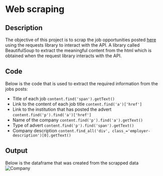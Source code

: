 # Web scraping

## Description
The objective of this project is to scrap the job opportunities posted [here](https://www.jobinrwanda.com) using the requests library to interact with the API. A library called BeautifulSoup to extract the meaningful content from the html which is obtained when the request library interacts with the API.


## Code
Below is the code that is used to extract the required information from the jobs posts:

* Title of each job
`content.find('span').getText()`
* Link to the content of each job title
`content.find('a')['href']` 
* Link to the institution that has posted the advert
`content.find('p').find('a')['href']` 
* Name of the company
`content.find('p').find('a').getText()`
* Type of advert
`content.find('p').find('span').getText()`
* Company description
`content.find_all('div', class_='employer-description')[0].getText()`

## Output
Below is the dataframe that was created from the scrapped data
![Company](https://user-images.githubusercontent.com/60528574/203159813-a73e32a1-7e57-476d-8e9e-6c9735df4df1.PNG)
